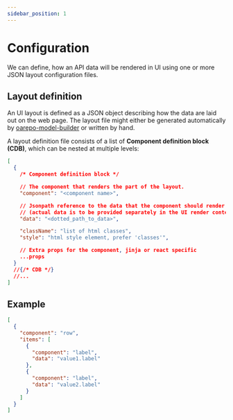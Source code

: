 ```yaml
---
sidebar_position: 1
---
```


# Configuration

We can define, how an API data will be rendered in UI using one or more JSON layout configuration files.

## Layout definition

An UI layout is defined as a JSON object describing how the data are laid
out on the web page. The layout file might either be generated automatically
by [oarepo-model-builder](https://github.com/oarepo/oarepo-model-builder) or written by hand.

A layout definition file consists of a list of **Component definition block (CDB)**, which can
be nested at multiple levels:

```json title=layout.json5
[
  {
    /* Component definition block */

    // The component that renders the part of the layout.
    "component": "<component name>",

    // Jsonpath reference to the data that the component should render
    // (actual data is to be provided separately in the UI render context).
    "data": "<dotted_path_to_data>",

    "className": "list of html classes",
    "style": "html style element, prefer 'classes'",

    // Extra props for the component, jinja or react specific
    ...props
  }
  //{/* CDB */}
  //...
]
```

## Example

```json title=layout.json5
[
  {
    "component": "row",
    "items": [
      {
        "component": "label",
        "data": "value1.label"
      },
      {
        "component": "label",
        "data": "value2.label"
      }
    ]
  }
]
```
